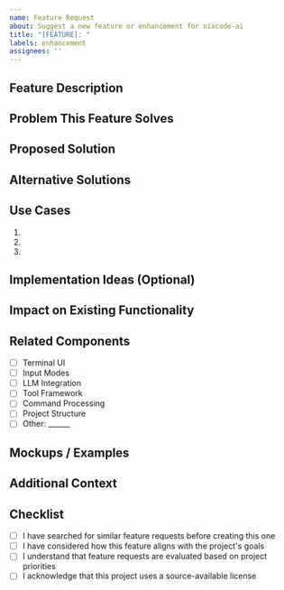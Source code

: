 ```yaml
---
name: Feature Request
about: Suggest a new feature or enhancement for nixcode-ai
title: "[FEATURE]: "
labels: enhancement
assignees: ''
---
```


## Feature Description
<!-- A clear and concise description of the feature you're requesting -->

## Problem This Feature Solves
<!-- Explain what problem this feature would solve or what need it addresses -->

## Proposed Solution
<!-- Describe how you envision this feature working -->

## Alternative Solutions
<!-- Describe any alternative solutions or features you've considered -->

## Use Cases
<!-- Provide examples of how this feature would be used -->

1. 
2. 
3. 

## Implementation Ideas (Optional)
<!-- If you have ideas about how to implement this feature, share them here -->

## Impact on Existing Functionality
<!-- How would this feature interact with existing functionality? -->

## Related Components
<!-- Which components of nixcode-ai would be affected? -->

- [ ] Terminal UI
- [ ] Input Modes
- [ ] LLM Integration
- [ ] Tool Framework
- [ ] Command Processing
- [ ] Project Structure
- [ ] Other: ______

## Mockups / Examples
<!-- If applicable, add mockups, screenshots, or examples from other software -->

## Additional Context
<!-- Add any other context about the feature request here -->

## Checklist
<!-- Please replace [ ] with [x] to check items that apply -->
- [ ] I have searched for similar feature requests before creating this one
- [ ] I have considered how this feature aligns with the project's goals
- [ ] I understand that feature requests are evaluated based on project priorities
- [ ] I acknowledge that this project uses a source-available license